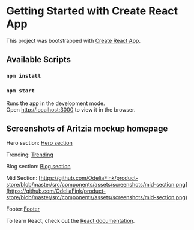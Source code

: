 # Getting Started with Create React App

This project was bootstrapped with [Create React App](https://github.com/facebook/create-react-app).

## Available Scripts

### `npm install`

### `npm start`

Runs the app in the development mode.\
Open [http://localhost:3000](http://localhost:3000) to view it in the browser.

## Screenshots of Aritzia mockup homepage

Hero section: [Hero section](https://github.com/OdeliaFink/product-store/blob/master/src/components/assets/screenshots/homepage.png)

Trending: [Trending](https://github.com/OdeliaFink/product-store/blob/master/src/components/assets/screenshots/trending.png)

Blog section: [Blog section](https://github.com/OdeliaFink/product-store/blob/master/src/components/assets/screenshots/blogs.png)

Mid Section: [https://github.com/OdeliaFink/product-store/blob/master/src/components/assets/screenshots/mid-section.png](https://github.com/OdeliaFink/product-store/blob/master/src/components/assets/screenshots/mid-section.png)

Footer:[Footer](https://github.com/OdeliaFink/product-store/blob/master/src/components/assets/screenshots/footer.png)

To learn React, check out the [React documentation](https://reactjs.org/).
